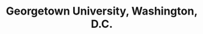 ---
title: "Georgetown University, Washington, D.C."
project_id: 
date: 
conference_id: ""
presenters:
   - peter_bandettini
summary: "<p>Georgetown University, Washington, D.C.</p>"
file: /assets/presentations/T216.ppt
filename: T216.ppt
layout: presentation
---